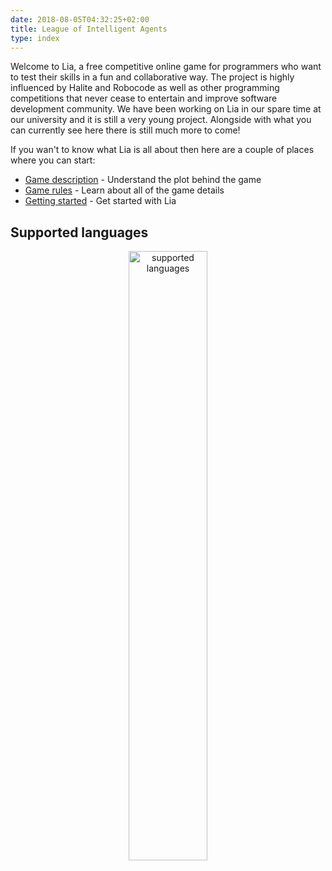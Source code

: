 ```yaml
---
date: 2018-08-05T04:32:25+02:00
title: League of Intelligent Agents
type: index
---
```


Welcome to Lia, a free competitive online game for programmers who want to test their skills in a fun and collaborative way. The project is highly influenced by Halite and Robocode as well as other programming competitions that never cease to entertain and improve software development community. We have been working on Lia in our spare time at our university and it is still a very young project. Alongside with what you can currently see here there is still much more to come!

If you wan't to know what Lia is all about then here are a couple of places where you can start:

* [Game description](/game-description/) - Understand the plot behind the game
* [Game rules](/game-rules) - Learn about all of the game details
* [Getting started](/getting-started/) - Get started with Lia

## Supported languages

 <div style="text-align:center"><img src="/static/docs/images/supported-languages.png" alt="supported languages" width="50%"/></div>